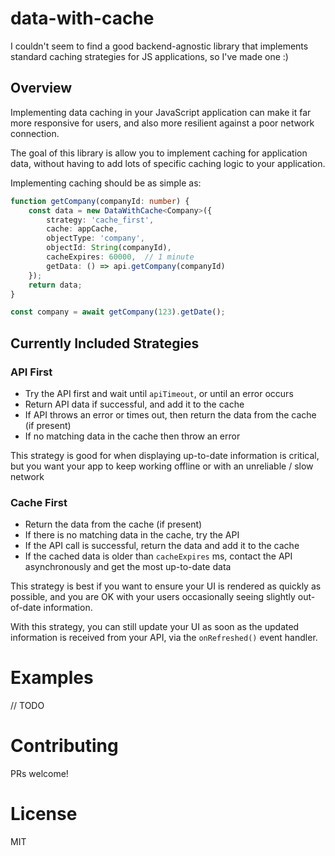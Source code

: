 # data-with-cache

I couldn't seem to find a good backend-agnostic library that implements standard
caching strategies for JS applications, so I've made one :)

## Overview

Implementing data caching in your JavaScript application can make it far more
responsive for users, and also more resilient against a poor network
connection.

The goal of this library is allow you to implement caching for application data,
without having to add lots of specific caching logic to your application.

Implementing caching should be as simple as:

```ts
function getCompany(companyId: number) {
    const data = new DataWithCache<Company>({
        strategy: 'cache_first',
        cache: appCache,
        objectType: 'company',
        objectId: String(companyId),
        cacheExpires: 60000,  // 1 minute
        getData: () => api.getCompany(companyId)
    });
    return data;
}

const company = await getCompany(123).getDate();
```

## Currently Included Strategies

### API First

  - Try the API first and wait until `apiTimeout`, or until an error occurs
  - Return API data if successful, and add it to the cache
  - If API throws an error or times out, then return the data from the cache (if present)
  - If no matching data in the cache then throw an error

This strategy is good for when displaying up-to-date information is critical,
but you want your app to keep working offline or with an unreliable / slow network

### Cache First
  - Return the data from the cache (if present)
  - If there is no matching data in the cache, try the API
  - If the API call is successful, return the data and add it to the cache
  - If the cached data is older than `cacheExpires` ms, contact the API
    asynchronously and get the most up-to-date data

This strategy is best if you want to ensure your UI is rendered as quickly as possible, and
you are OK with your users occasionally seeing slightly out-of-date information.

With this strategy, you can still update your UI as soon as the updated information is
received from your API, via the `onRefreshed()` event handler.

# Examples

// TODO

# Contributing

PRs welcome!

# License

MIT